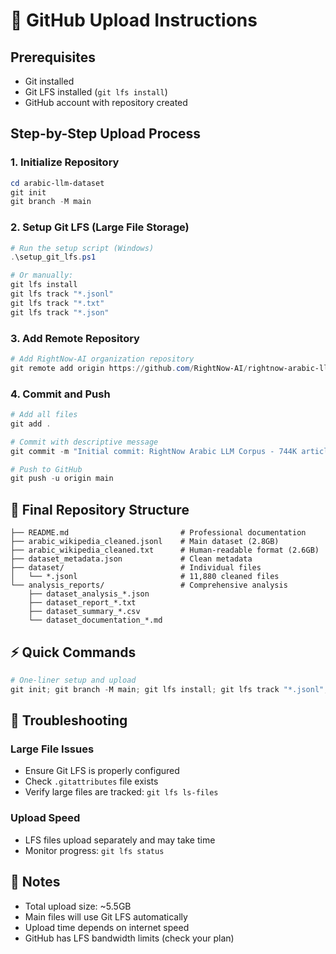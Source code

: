 # 🚀 GitHub Upload Instructions

## Prerequisites
- Git installed
- Git LFS installed (`git lfs install`)
- GitHub account with repository created

## Step-by-Step Upload Process

### 1. Initialize Repository
```powershell
cd arabic-llm-dataset
git init
git branch -M main
```

### 2. Setup Git LFS (Large File Storage)
```powershell
# Run the setup script (Windows)
.\setup_git_lfs.ps1

# Or manually:
git lfs install
git lfs track "*.jsonl"
git lfs track "*.txt" 
git lfs track "*.json"
```

### 3. Add Remote Repository
```powershell
# Add RightNow-AI organization repository
git remote add origin https://github.com/RightNow-AI/rightnow-arabic-llm-corpus.git
```

### 4. Commit and Push
```powershell
# Add all files
git add .

# Commit with descriptive message
git commit -m "Initial commit: RightNow Arabic LLM Corpus - 744K articles, 244M words"

# Push to GitHub
git push -u origin main
```

## 📁 Final Repository Structure
```
├── README.md                         # Professional documentation
├── arabic_wikipedia_cleaned.jsonl    # Main dataset (2.8GB)
├── arabic_wikipedia_cleaned.txt      # Human-readable format (2.6GB)
├── dataset_metadata.json             # Clean metadata
├── dataset/                          # Individual files
│   └── *.jsonl                       # 11,880 cleaned files
└── analysis_reports/                 # Comprehensive analysis
    ├── dataset_analysis_*.json
    ├── dataset_report_*.txt
    ├── dataset_summary_*.csv
    └── dataset_documentation_*.md
```

## ⚡ Quick Commands
```powershell
# One-liner setup and upload
git init; git branch -M main; git lfs install; git lfs track "*.jsonl"; git lfs track "*.txt"; git lfs track "*.json"; git add .; git commit -m "RightNow Arabic LLM Corpus: 744K articles"; git remote add origin https://github.com/RightNow-AI/rightnow-arabic-llm-corpus.git; git push -u origin main
```

## 🔧 Troubleshooting

### Large File Issues
- Ensure Git LFS is properly configured
- Check `.gitattributes` file exists
- Verify large files are tracked: `git lfs ls-files`

### Upload Speed
- LFS files upload separately and may take time
- Monitor progress: `git lfs status`

## 📝 Notes
- Total upload size: ~5.5GB
- Main files will use Git LFS automatically
- Upload time depends on internet speed
- GitHub has LFS bandwidth limits (check your plan)
